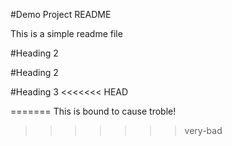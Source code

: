 #Demo Project README

This is a simple readme file

#Heading 2

#Heading 2

#Heading 3
<<<<<<< HEAD

=======
This is bound to cause troble!
>>>>>>> very-bad
